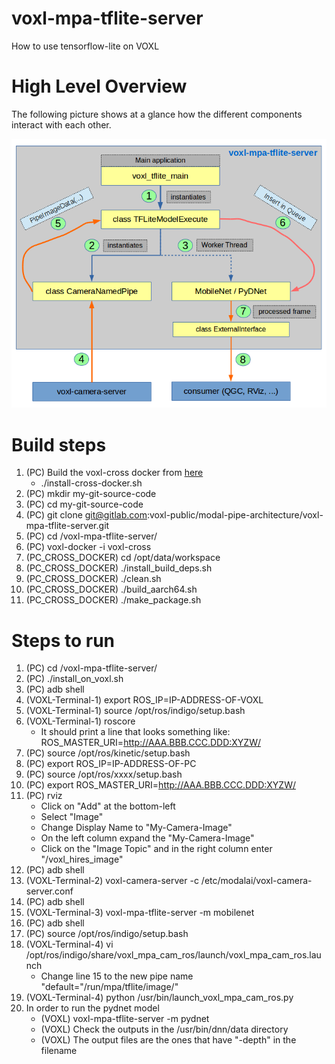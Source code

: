 # voxl-mpa-tflite-server

How to use tensorflow-lite on VOXL

High Level Overview
===================
The following picture shows at a glance how the different components interact with each other.

![](images/voxl-mpa-tflite-server.png)

Build steps
===========
1. (PC) Build the voxl-cross docker from [here](https://gitlab.com/voxl-public/utilities/voxl-docker)
    * ./install-cross-docker.sh
1. (PC) mkdir my-git-source-code
1. (PC) cd my-git-source-code
1. (PC) git clone git@gitlab.com:voxl-public/modal-pipe-architecture/voxl-mpa-tflite-server.git
1. (PC) cd <path-to>/voxl-mpa-tflite-server/
1. (PC) voxl-docker -i voxl-cross
1. (PC_CROSS_DOCKER) cd /opt/data/workspace
1. (PC_CROSS_DOCKER) ./install_build_deps.sh
1. (PC_CROSS_DOCKER) ./clean.sh
1. (PC_CROSS_DOCKER) ./build_aarch64.sh
1. (PC_CROSS_DOCKER) ./make_package.sh

Steps to run
============
1. (PC) cd <path-to>/voxl-mpa-tflite-server/
1. (PC) ./install_on_voxl.sh
1. (PC) adb shell
1. (VOXL-Terminal-1) export ROS_IP=IP-ADDRESS-OF-VOXL
1. (VOXL-Terminal-1) source /opt/ros/indigo/setup.bash
1. (VOXL-Terminal-1) roscore
    * It should print a line that looks something like: ROS_MASTER_URI=http://AAA.BBB.CCC.DDD:XYZW/
1. (PC) source /opt/ros/kinetic/setup.bash
1. (PC) export ROS_IP=IP-ADDRESS-OF-PC
1. (PC) source /opt/ros/xxxx/setup.bash
1. (PC) export ROS_MASTER_URI=http://AAA.BBB.CCC.DDD:XYZW/
1. (PC) rviz
    - Click on "Add" at the bottom-left
    - Select "Image"
    - Change Display Name to "My-Camera-Image"
    - On the left column expand the "My-Camera-Image"
    - Click on the "Image Topic" and in the right column enter "/voxl_hires_image" 
1. (PC) adb shell
1. (VOXL-Terminal-2) voxl-camera-server -c /etc/modalai/voxl-camera-server.conf
1. (PC) adb shell
1. (VOXL-Terminal-3) voxl-mpa-tflite-server -m mobilenet
1. (PC) adb shell
1. (PC) source /opt/ros/indigo/setup.bash
1. (VOXL-Terminal-4) vi /opt/ros/indigo/share/voxl_mpa_cam_ros/launch/voxl_mpa_cam_ros.launch
    * Change line 15 to the new pipe name "default="/run/mpa/tflite/image/"    
1. (VOXL-Terminal-4) python /usr/bin/launch_voxl_mpa_cam_ros.py
1. In order to run the pydnet model
    * (VOXL) voxl-mpa-tflite-server -m pydnet
    * (VOXL) Check the outputs in the /usr/bin/dnn/data directory
    * (VOXL) The output files are the ones that have "-depth" in the filename
